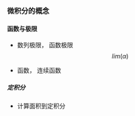 ### 微积分的概念

#### 函数与极限

- 数列极限， 函数极限
  $$
  lim(\alpha)
  $$
  

  

  

- 函数， 连续函数

##### 定积分

- 计算面积到定积分